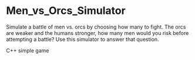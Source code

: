 # Men_vs_Orcs_Simulator
Simulate a battle of men vs. orcs by choosing how many to fight. The orcs are weaker and the humans stronger, how many men would you risk before attempting a battle? Use this simulator to answer that question.

C++ simple game

